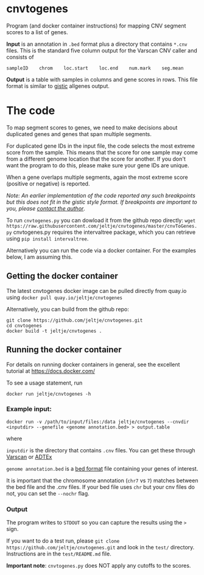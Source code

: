 # cnvtogenes

Program (and docker container instructions) for mapping CNV segment scores to a list of genes.

**Input** is an annotation in `.bed` format plus a directory that contains `*.cnv` files. This is the standard five column output for the Varscan CNV caller and consists of

```
sampleID    chrom    loc.start    loc.end    num.mark    seg.mean
```  
**Output** is a table with samples in columns and gene scores in rows. This file format is similar to [gistic](archive.broadinstitute.org/cancer/cga/gistic) allgenes output.

# The code

To map segment scores to genes, we need to make decisions about duplicated genes and genes that span multiple segments.

For duplicated gene IDs in the input file, the code selects the most extreme score from the sample. This means that the score for one sample may come from a different genome location that the score for another. If you don't want the program to do this, please make sure your gene IDs are unique.

When a gene overlaps multiple segments, again the most extreme score (positive or negative) is reported.

*Note: An earlier implementation of the code reported any such breakpoints but this does not fit in the gistic style format. If breakpoints are important to you, please [contact the author](mailto:jeltje.van.baren@gmail.com)*.

To run `cnvtogenes.py` you can dowload it from the github repo directly:
`wget https://raw.githubusercontent.com/jeltje/cnvtogenes/master/cnvToGenes.py`
cnvtogenes.py requires the intervaltree package, which you can retrieve using `pip install intervaltree`.

Alternatively you can run the code via a docker container. For the examples below, I am assuming this.

## Getting the docker container

The latest cnvtogenes docker image can be pulled directly from quay.io using
`docker pull quay.io/jeltje/cnvtogenes`

Alternatively, you can build from the github repo:
```
git clone https://github.com/jeltje/cnvtogenes.git
cd cnvtogenes
docker build -t jeltje/cnvtogenes .
```

## Running the docker container

For details on running docker containers in general, see the excellent tutorial at https://docs.docker.com/

To see a usage statement, run

``
docker run jeltje/cnvtogenes -h
``

### Example input:

``
docker run -v /path/to/input/files:/data jeltje/cnvtogenes --cnvdir <inputdir> --genefile <genome annotation.bed> > output.table 
``

where

`inputdir` is the directory that contains `.cnv` files. You can get these through [Varscan](https://github.com/Jeltje/varscan) or [ADTEx](https://github.com/Jeltje/adtex)

`genome annotation.bed` is a [bed format](https://genome.ucsc.edu/FAQ/FAQformat#format1) file containing your genes of interest. 

It is important that the chromosome annotation (`chr7` vs `7`) matches between the bed file and the .cnv files. If your bed file uses `chr` but your cnv files do not, you can set the `--nochr` flag.

### Output

The program writes to `STDOUT` so you can capture the results using the `>` sign.

If you want to do a test run, please `git clone https://github.com/jeltje/cnvtogenes.git` and look in the `test/` directory. Instructions are in the `test/README.md` file.

**Important note**: `cnvtogenes.py` does NOT apply any cutoffs to the scores.

